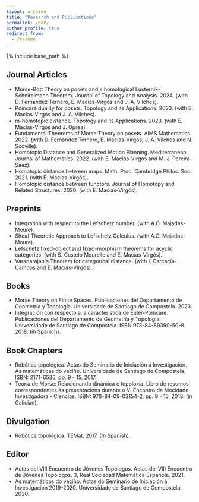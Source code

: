 ```yaml
---
layout: archive
title: "Research and Publications"
permalink: /RaP/
author_profile: true
redirect_from:
  - /resume
---
```


{% include base_path %}


## Journal Articles

* Morse-Bott Theory on posets and a homological Lusternik-Schnirelmann Theorem. Journal of Topology and Analysis. 2024. (with D. Fernández Ternero, E. Macías-Virgós and J. A. Vilches).
* Poincaré duality for posets. Topology and its Applications. 2023. (with E. Macías-Virgós and J. A. Vilches).
* m-homotopic distance. Topology and its Applications. 2023. (with E. Macías-Virgós and J. Oprea).
* Fundamental Theorems of Morse Theory on posets. AIMS Mathematics. 2022. (with D. Fernández Ternero, E. Macías-Virgós, J. A. Vilches and N. Scoville).
* Homotopic Distance and Generalized Motion Planning. Mediterranean Journal of Mathematics. 2022. (with E. Macías-Virgós and M. J. Pereira-Sáez).
* Homotopic distance between maps. Math. Proc. Cambridge Philos. Soc. 2021. (with E. Macías-Virgós).
* Homotopic distance between functors. Journal of Homotopy and Related Structures. 2020.  (with E. Macías-Virgós).

## Preprints

* Integration with respect to the Lefschetz number. (with A.O. Majadas-Moure).
* Sheaf Theoretic Approach to Lefschetz Calculus. (with A.O. Majadas-Moure).
* Lefschetz fixed-object and fixed-morphism theorems for acyclic categories. (with S. Castelo Mourelle and E. Macías-Virgós).
* Varadarajan's Theorem for categorical distance. (with I. Carcacía-Campos and E. Macías-Virgós).

## Books

* Morse Theory on Finite Spaces. Publicaciones del Departamento de Geometría y Topología. Universidade de Santiago de Compostela. 2023.
* Integración con respecto a la característica de Euler-Poincaré. Publicaciones del Departamento de Geometría y
Topología. Universidade de Santiago de Compostela. ISBN 978-84-89390-50-8. 2018. (in Spanich).



## Book Chapters

* Robótica topológica. Actas do Seminario de Iniciación á Investigación. As matemáticas do veciño. Universidade de
Santiago de Compostela. ISBN: 2171-6536. pp. 9 - 15. 2017.
* Teoría de Morse: Relacionando dinámica e topoloxía. Libro de resumos correspondentes ás presentacións durante
o VI Encontro da Mocidade Investigadora - Ciencias. ISBN: 978-84-09-03154-2. pp. 9 - 15. 2018. (in Galician).

## Divulgation 

* Robótica topológica. TEMat. 2017. (In Spanish).


## Editor

* Actas del VIII Encuentro de Jóvenes Topólogos. Actas del VIII Encuentro de Jóvenes Topólogos. 3, Real Sociedad
Matemática Española. 2021.
* As matemáticas do veciño. Actas do Seminario de Iniciación á Investigación 2019-2020. Universidade de Santiago de Compostela. 2020.
